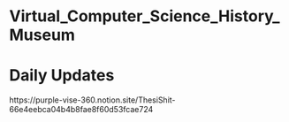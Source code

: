 # Virtual_Computer_Science_History_Museum
<h1> Daily Updates</h1>
https://purple-vise-360.notion.site/ThesiShit-66e4eebca04b4b8fae8f60d53fcae724
